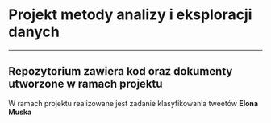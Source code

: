 # Projekt metody analizy i eksploracji danych

***

## Repozytorium zawiera kod oraz dokumenty utworzone w ramach projektu

W ramach projektu realizowane jest zadanie klasyfikowania tweetów **Elona Muska**